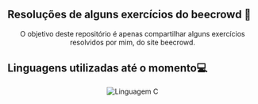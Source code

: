 ##                      Resoluções de alguns exercícios do beecrowd 📜

<div align="center">
    <p>
    O objetivo deste repositório é apenas compartilhar alguns exercícios resolvidos por mim, do site beecrowd.  </p>
</div>

 <h2>                   Linguagens utilizadas até o momento💻</h2> 

<div align="center"> 
    <img alt="Linguagem C" src="https://img.shields.io/badge/C-00599C?style=for-the-badge&logo=c&logoColor=white" />
<div>
